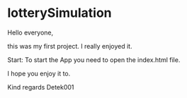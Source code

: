 # lotterySimulation

Hello everyone,

this was my first project. I really enjoyed it. 

Start:
To start the App you need to open the index.html file.

I hope you enjoy it to.

Kind regards
Detek001
